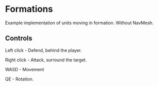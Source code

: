 # Formations
Example implementation of units moving in formation. Without NavMesh.
## Controls
Left click - Defend, behind the player.

Right click - Attack, surround the target.

WASD - Movement

QE - Rotation.
